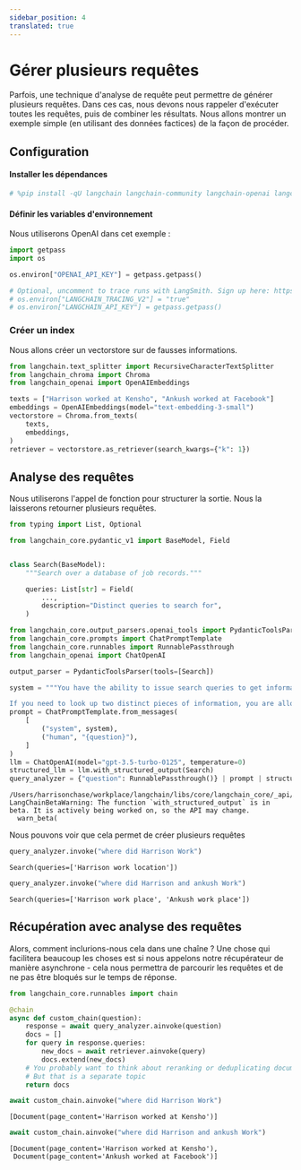 ```yaml
---
sidebar_position: 4
translated: true
---
```


# Gérer plusieurs requêtes

Parfois, une technique d'analyse de requête peut permettre de générer plusieurs requêtes. Dans ces cas, nous devons nous rappeler d'exécuter toutes les requêtes, puis de combiner les résultats. Nous allons montrer un exemple simple (en utilisant des données factices) de la façon de procéder.

## Configuration

#### Installer les dépendances

```python
# %pip install -qU langchain langchain-community langchain-openai langchain-chroma
```

#### Définir les variables d'environnement

Nous utiliserons OpenAI dans cet exemple :

```python
import getpass
import os

os.environ["OPENAI_API_KEY"] = getpass.getpass()

# Optional, uncomment to trace runs with LangSmith. Sign up here: https://smith.langchain.com.
# os.environ["LANGCHAIN_TRACING_V2"] = "true"
# os.environ["LANGCHAIN_API_KEY"] = getpass.getpass()
```

### Créer un index

Nous allons créer un vectorstore sur de fausses informations.

```python
from langchain.text_splitter import RecursiveCharacterTextSplitter
from langchain_chroma import Chroma
from langchain_openai import OpenAIEmbeddings

texts = ["Harrison worked at Kensho", "Ankush worked at Facebook"]
embeddings = OpenAIEmbeddings(model="text-embedding-3-small")
vectorstore = Chroma.from_texts(
    texts,
    embeddings,
)
retriever = vectorstore.as_retriever(search_kwargs={"k": 1})
```

## Analyse des requêtes

Nous utiliserons l'appel de fonction pour structurer la sortie. Nous la laisserons retourner plusieurs requêtes.

```python
from typing import List, Optional

from langchain_core.pydantic_v1 import BaseModel, Field


class Search(BaseModel):
    """Search over a database of job records."""

    queries: List[str] = Field(
        ...,
        description="Distinct queries to search for",
    )
```

```python
from langchain_core.output_parsers.openai_tools import PydanticToolsParser
from langchain_core.prompts import ChatPromptTemplate
from langchain_core.runnables import RunnablePassthrough
from langchain_openai import ChatOpenAI

output_parser = PydanticToolsParser(tools=[Search])

system = """You have the ability to issue search queries to get information to help answer user information.

If you need to look up two distinct pieces of information, you are allowed to do that!"""
prompt = ChatPromptTemplate.from_messages(
    [
        ("system", system),
        ("human", "{question}"),
    ]
)
llm = ChatOpenAI(model="gpt-3.5-turbo-0125", temperature=0)
structured_llm = llm.with_structured_output(Search)
query_analyzer = {"question": RunnablePassthrough()} | prompt | structured_llm
```

```output
/Users/harrisonchase/workplace/langchain/libs/core/langchain_core/_api/beta_decorator.py:86: LangChainBetaWarning: The function `with_structured_output` is in beta. It is actively being worked on, so the API may change.
  warn_beta(
```

Nous pouvons voir que cela permet de créer plusieurs requêtes

```python
query_analyzer.invoke("where did Harrison Work")
```

```output
Search(queries=['Harrison work location'])
```

```python
query_analyzer.invoke("where did Harrison and ankush Work")
```

```output
Search(queries=['Harrison work place', 'Ankush work place'])
```

## Récupération avec analyse des requêtes

Alors, comment inclurions-nous cela dans une chaîne ? Une chose qui facilitera beaucoup les choses est si nous appelons notre récupérateur de manière asynchrone - cela nous permettra de parcourir les requêtes et de ne pas être bloqués sur le temps de réponse.

```python
from langchain_core.runnables import chain
```

```python
@chain
async def custom_chain(question):
    response = await query_analyzer.ainvoke(question)
    docs = []
    for query in response.queries:
        new_docs = await retriever.ainvoke(query)
        docs.extend(new_docs)
    # You probably want to think about reranking or deduplicating documents here
    # But that is a separate topic
    return docs
```

```python
await custom_chain.ainvoke("where did Harrison Work")
```

```output
[Document(page_content='Harrison worked at Kensho')]
```

```python
await custom_chain.ainvoke("where did Harrison and ankush Work")
```

```output
[Document(page_content='Harrison worked at Kensho'),
 Document(page_content='Ankush worked at Facebook')]
```
